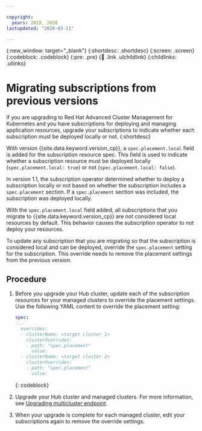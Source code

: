 ```yaml
---

copyright:
  years: 2019, 2020
lastupdated: "2020-03-11"

---
```


{:new_window: target="_blank"}
{:shortdesc: .shortdesc}
{:screen: .screen}
{:codeblock: .codeblock}
{:pre: .pre}
{:child: .link .ulchildlink}
{:childlinks: .ullinks}

# Migrating subscriptions from previous versions

<!--not sure how applicaple this is, i am sure it should be removed because this is the first release, but I updated it anyways-->
If you are upgrading to Red Hat Advanced Cluster Management for Kubernetes and you have subscriptions for deploying and managing application resources, upgrade your subscriptions to indicate whether each subscription must be deployed locally or not.
{:shortdesc} 

With version {{site.data.keyword.version_cp}}, a `spec.placement.local` field is added for the subscription resource spec. This field is used to indicate whether a subscription resource must be deployed locally (`spec.placement.local: true`) or not (`spec.placement.local: false`).

In version 1.1, the subscription operator determined whether to deploy a subscription locally or not based on whether the subscription includes a `spec.placement` section. If a `spec.placement` section was included, the subscription was deployed locally.

With the `spec.placement.local` field added, all subscriptions that you migrate to {{site.data.keyword.version_cp}} are not considered local resources by default. This behavior causes the subscription operator to not deploy your resources.

To update any subscription that you are migrating so that the subscription is considered local and can be deployed, override the `spec.placement` setting for the subscription. This override needs to remove the placement settings from the previous version.

## Procedure

1. Before you upgrade your Hub cluster, update each of the subscription resources for your managed clusters to override the placement settings. Use the following YAML content to override the placement setting:

   ```yaml
   spec:
   ...
     overrides:
     - clusterName: <target cluster 1>
       clusterOverrides:
       - path: "spec.placement"
         value:
     - clusterName: <target cluster 2>
       clusterOverrides:
       - path: "spec.placement"
         value:
   ```
   {: codeblock}

2. Upgrade your Hub cluster and managed clusters. For more information, see [Upgrading multicluster endpoint](../manage_cluster/upgrade_mc_endpoint.md).

3. When your upgrade is complete for each managed cluster, edit your subscriptions again to remove the override settings.
